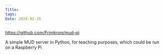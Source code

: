 ```yaml
---
Title: 
tags: 
Date: 2024-02-25
---
```

https://github.com/Frimkron/mud-pi

A simple MUD server in Python, for teaching purposes, which could be run on a Raspberry Pi
# 